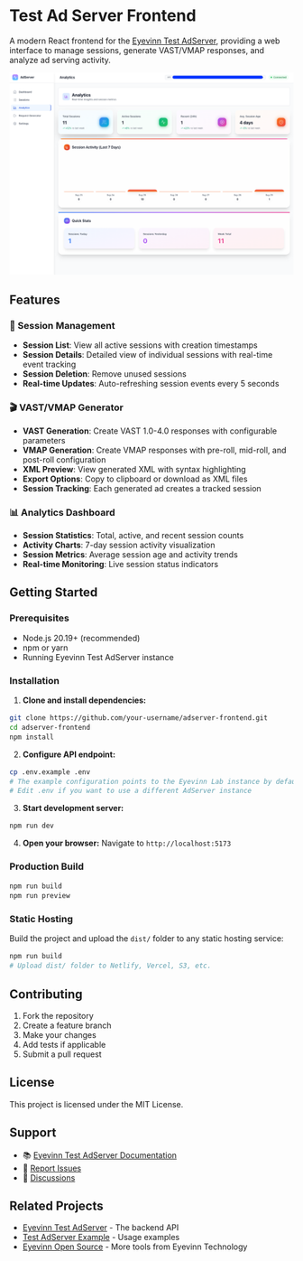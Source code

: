 # Test Ad Server Frontend

A modern React frontend for the [Eyevinn Test AdServer](https://github.com/Eyevinn/test-adserver), providing a web interface to manage sessions, generate VAST/VMAP responses, and analyze ad serving activity.

<a href="docs/analytics.png"><img src="docs/analytics.png" width="600" alt="Analytics Dashboard"></a>

## Features

### 🎯 Session Management

- **Session List**: View all active sessions with creation timestamps
- **Session Details**: Detailed view of individual sessions with real-time event tracking
- **Session Deletion**: Remove unused sessions
- **Real-time Updates**: Auto-refreshing session events every 5 seconds

### 🎬 VAST/VMAP Generator

- **VAST Generation**: Create VAST 1.0-4.0 responses with configurable parameters
- **VMAP Generation**: Create VMAP responses with pre-roll, mid-roll, and post-roll configuration
- **XML Preview**: View generated XML with syntax highlighting
- **Export Options**: Copy to clipboard or download as XML files
- **Session Tracking**: Each generated ad creates a tracked session

### 📊 Analytics Dashboard

- **Session Statistics**: Total, active, and recent session counts
- **Activity Charts**: 7-day session activity visualization
- **Session Metrics**: Average session age and activity trends
- **Real-time Monitoring**: Live session status indicators

## Getting Started

### Prerequisites

- Node.js 20.19+ (recommended)
- npm or yarn
- Running Eyevinn Test AdServer instance

### Installation

1. **Clone and install dependencies:**

```bash
git clone https://github.com/your-username/adserver-frontend.git
cd adserver-frontend
npm install
```

2. **Configure API endpoint:**

```bash
cp .env.example .env
# The example configuration points to the Eyevinn Lab instance by default
# Edit .env if you want to use a different AdServer instance
```

3. **Start development server:**

```bash
npm run dev
```

4. **Open your browser:**
   Navigate to `http://localhost:5173`

### Production Build

```bash
npm run build
npm run preview
```

### Static Hosting

Build the project and upload the `dist/` folder to any static hosting service:

```bash
npm run build
# Upload dist/ folder to Netlify, Vercel, S3, etc.
```

## Contributing

1. Fork the repository
2. Create a feature branch
3. Make your changes
4. Add tests if applicable
5. Submit a pull request

## License

This project is licensed under the MIT License.

## Support

- 📚 [Eyevinn Test AdServer Documentation](https://github.com/Eyevinn/test-adserver)
- 🐛 [Report Issues](https://github.com/your-username/adserver-frontend/issues)
- 💬 [Discussions](https://github.com/your-username/adserver-frontend/discussions)

## Related Projects

- [Eyevinn Test AdServer](https://github.com/Eyevinn/test-adserver) - The backend API
- [Test AdServer Example](https://github.com/Eyevinn/test-adserver-example) - Usage examples
- [Eyevinn Open Source](https://github.com/Eyevinn) - More tools from Eyevinn Technology
